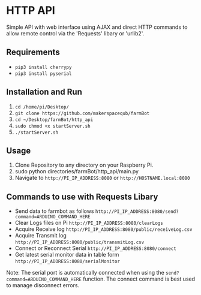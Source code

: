 # HTTP API

Simple API with web interface using AJAX and direct HTTP commands to allow remote control via the 'Requests' libary or 'urlib2'.

## Requirements

* `pip3 install cherrypy`
* `pip3 install pyserial`

## Installation and Run

1. `cd /home/pi/Desktop/`
2. `git clone https://github.com/makerspacequb/farmBot`
3. `cd ~/Desktop/farmBot/http_api`
4. `sudo chmod +x startServer.sh`
5. `./startServer.sh`

## Usage

1. Clone Repository to any directory on your Raspberry Pi.
2. sudo python directories/farmBot/http_api/main.py
3. Navigate to `http://PI_IP_ADDRESS:8080` or `http://HOSTNAME.local:8080`

## Commands to use with Requests Libary

* Send data to farmbot as follows `http://PI_IP_ADDRESS:8080/send?command=ARDUINO_COMMAND_HERE`
* Clear Logs files on Pi `http://PI_IP_ADDRESS:8080/clearLogs`
* Acquire Receive log `http://PI_IP_ADDRESS:8080/public/receiveLog.csv`
* Acquire Transmit log `http://PI_IP_ADDRESS:8080/public/transmitLog.csv`
* Connect or Reconnect Serial `http://PI_IP_ADDRESS:8080/connect`
* Get latest serial monitor data in table form `http://PI_IP_ADDRESS:8080/serialMonitor`

Note: The serial port is automatically connected when using the `send?command=ARDUINO_COMMAND_HERE` function. The connect command is best used to manage disconnect errors. 
